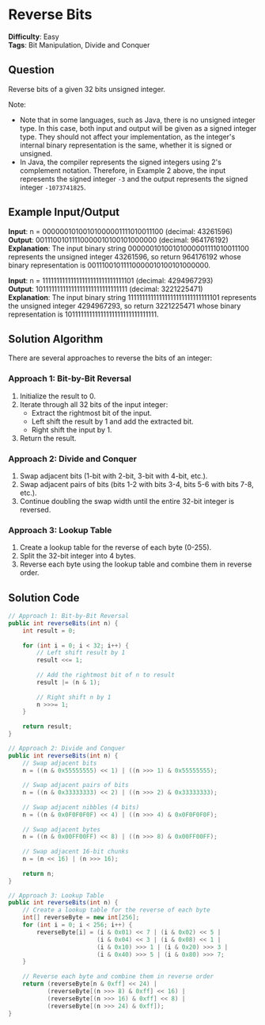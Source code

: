 # Reverse Bits

**Difficulty**: Easy  
**Tags**: Bit Manipulation, Divide and Conquer

## Question
Reverse bits of a given 32 bits unsigned integer.

Note:
- Note that in some languages, such as Java, there is no unsigned integer type. In this case, both input and output will be given as a signed integer type. They should not affect your implementation, as the integer's internal binary representation is the same, whether it is signed or unsigned.
- In Java, the compiler represents the signed integers using 2's complement notation. Therefore, in Example 2 above, the input represents the signed integer `-3` and the output represents the signed integer `-1073741825`.

## Example Input/Output
**Input**: n = 00000010100101000001111010011100 (decimal: 43261596)  
**Output**: 00111001011110000010100101000000 (decimal: 964176192)  
**Explanation**: The input binary string 00000010100101000001111010011100 represents the unsigned integer 43261596, so return 964176192 whose binary representation is 00111001011110000010100101000000.

**Input**: n = 11111111111111111111111111111101 (decimal: 4294967293)  
**Output**: 10111111111111111111111111111111 (decimal: 3221225471)  
**Explanation**: The input binary string 11111111111111111111111111111101 represents the unsigned integer 4294967293, so return 3221225471 whose binary representation is 10111111111111111111111111111111.

## Solution Algorithm
There are several approaches to reverse the bits of an integer:

### Approach 1: Bit-by-Bit Reversal
1. Initialize the result to 0.
2. Iterate through all 32 bits of the input integer:
   - Extract the rightmost bit of the input.
   - Left shift the result by 1 and add the extracted bit.
   - Right shift the input by 1.
3. Return the result.

### Approach 2: Divide and Conquer
1. Swap adjacent bits (1-bit with 2-bit, 3-bit with 4-bit, etc.).
2. Swap adjacent pairs of bits (bits 1-2 with bits 3-4, bits 5-6 with bits 7-8, etc.).
3. Continue doubling the swap width until the entire 32-bit integer is reversed.

### Approach 3: Lookup Table
1. Create a lookup table for the reverse of each byte (0-255).
2. Split the 32-bit integer into 4 bytes.
3. Reverse each byte using the lookup table and combine them in reverse order.

## Solution Code
```java
// Approach 1: Bit-by-Bit Reversal
public int reverseBits(int n) {
    int result = 0;
    
    for (int i = 0; i < 32; i++) {
        // Left shift result by 1
        result <<= 1;
        
        // Add the rightmost bit of n to result
        result |= (n & 1);
        
        // Right shift n by 1
        n >>>= 1;
    }
    
    return result;
}
```

```java
// Approach 2: Divide and Conquer
public int reverseBits(int n) {
    // Swap adjacent bits
    n = ((n & 0x55555555) << 1) | ((n >>> 1) & 0x55555555);
    
    // Swap adjacent pairs of bits
    n = ((n & 0x33333333) << 2) | ((n >>> 2) & 0x33333333);
    
    // Swap adjacent nibbles (4 bits)
    n = ((n & 0x0F0F0F0F) << 4) | ((n >>> 4) & 0x0F0F0F0F);
    
    // Swap adjacent bytes
    n = ((n & 0x00FF00FF) << 8) | ((n >>> 8) & 0x00FF00FF);
    
    // Swap adjacent 16-bit chunks
    n = (n << 16) | (n >>> 16);
    
    return n;
}
```

```java
// Approach 3: Lookup Table
public int reverseBits(int n) {
    // Create a lookup table for the reverse of each byte
    int[] reverseByte = new int[256];
    for (int i = 0; i < 256; i++) {
        reverseByte[i] = (i & 0x01) << 7 | (i & 0x02) << 5 |
                         (i & 0x04) << 3 | (i & 0x08) << 1 |
                         (i & 0x10) >>> 1 | (i & 0x20) >>> 3 |
                         (i & 0x40) >>> 5 | (i & 0x80) >>> 7;
    }
    
    // Reverse each byte and combine them in reverse order
    return (reverseByte[n & 0xff] << 24) |
           (reverseByte[(n >>> 8) & 0xff] << 16) |
           (reverseByte[(n >>> 16) & 0xff] << 8) |
           (reverseByte[(n >>> 24) & 0xff]);
}
``` 